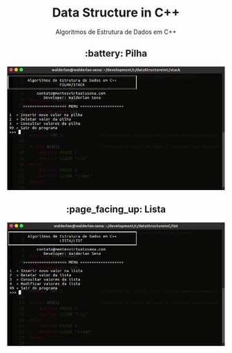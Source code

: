 <h1 align="center">Data Structure in C++</h1>
<p align="center">Algoritmos de Estrutura de Dados em C++</p>

<a align="center">
  <h2>:battery: Pilha</h2>
  <img src="https://github.com/WalderlanSena/dataStructureInC/blob/master/imagens/pilha.png">
</a>

<a align="center">
  <h2>:page_facing_up: Lista</h2>
  <img src="https://github.com/WalderlanSena/dataStructureInC/blob/master/imagens/lista.png">
</a>

